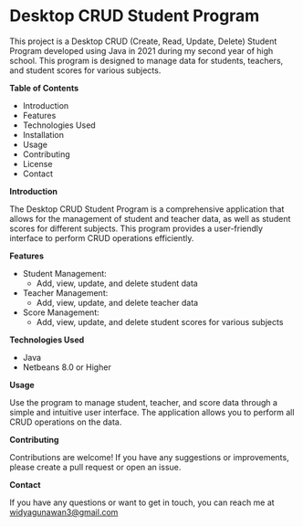 # Desktop CRUD Student Program
This project is a Desktop CRUD (Create, Read, Update, Delete) Student Program developed using Java in 2021 during my second year of high school. This program is designed to manage data for students, teachers, and student scores for various subjects.

**Table of Contents**
- Introduction
- Features
- Technologies Used
- Installation
- Usage
- Contributing
- License
- Contact

**Introduction**

The Desktop CRUD Student Program is a comprehensive application that allows for the management of student and teacher data, as well as student scores for different subjects. This program provides a user-friendly interface to perform CRUD operations efficiently.

**Features**
- Student Management:
  - Add, view, update, and delete student data
- Teacher Management:
  - Add, view, update, and delete teacher data
- Score Management:
  - Add, view, update, and delete student scores for various subjects

**Technologies Used**
- Java
- Netbeans 8.0 or Higher

**Usage**

Use the program to manage student, teacher, and score data through a simple and intuitive user interface. The application allows you to perform all CRUD operations on the data.

**Contributing**

Contributions are welcome! If you have any suggestions or improvements, please create a pull request or open an issue.

**Contact**

If you have any questions or want to get in touch, you can reach me at widyagunawan3@gmail.com
